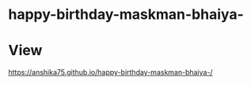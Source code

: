 # happy-birthday-maskman-bhaiya-

# View 

https://anshika75.github.io/happy-birthday-maskman-bhaiya-/

